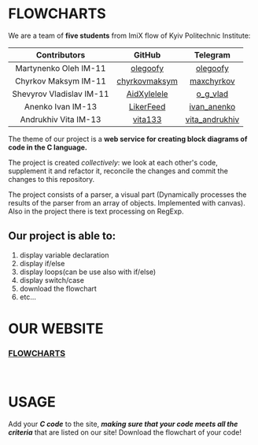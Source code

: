 # FLOWCHARTS <br>
We are a team of __five students__ from ImiX flow of Kyiv Politechnic Institute: <br>

| Contributors         | GitHub             |Telegram|
| :-------------------:|:------------------:| :-----:|
| Martynenko Oleh IM-11| [olegoofy](https://github.com/olegoofy) | [olegoofy](https://t.me/olegoofy) |
| Chyrkov Maksym IM-11 | [chyrkovmaksym](https://github.com/chyrkovmaksym) | [maxchyrkov](https://t.me/maxchyrkov) |
| Shevyrov Vladislav IM-11 | [AidXylelele](https://github.com/AidXylelele) |  [o_g_vlad](https://t.me/o_g_vlad) |
| Anenko Ivan IM-13 | [LikerFeed](https://github.com/LikerFeed) |  [ivan_anenko](https://t.me/ivan_anenko) |
| Andrukhiv Vita IM-13 | [vita133](https://github.com/vita133) |  [vita_andrukhiv](https://t.me/vita_andrukhiv) |

The theme of our project is a <b>web service for creating block diagrams of code in the C language.</b>


The project is created <i>collectively</i>: we look at each other's code, supplement it and refactor it, reconcile the changes and commit the changes to this repository.

The project consists of a parser, a visual part (Dynamically processes the results of the parser from an array of objects. Implemented with canvas). Also in the project there is text processing on RegExp.

## <b>Our project is able to:</b>
1. display variable declaration
2. display if/else
3. display loops(can be use also with if/else)
4. display switch/case
5. download the flowchart
6. etc...


# OUR WEBSITE <br>
### [FLOWCHARTS](https://chyrkovmaksym.github.io/flowcharts/index.html)
<br>

# USAGE <br>
Add your ***__C code__*** to the site, ***__making sure that your code meets all the criteria__*** that are listed on our site!
Download the flowchart of your code!
